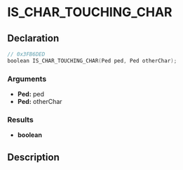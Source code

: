# IS_CHAR_TOUCHING_CHAR

## Declaration
```cpp
// 0x3FB6DED
boolean IS_CHAR_TOUCHING_CHAR(Ped ped, Ped otherChar);
```

### Arguments
- **Ped:** ped
- **Ped:** otherChar

### Results
- **boolean**

## Description
